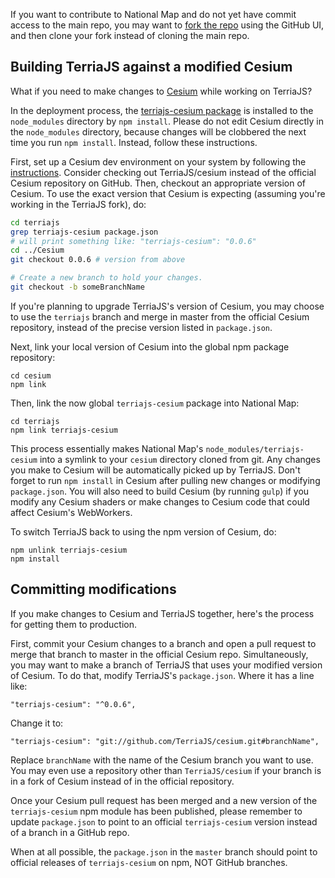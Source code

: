 If you want to contribute to National Map and do not yet have commit access to the main repo, you may want to [fork the repo](https://help.github.com/articles/fork-a-repo) using the GitHub UI, and then clone your fork instead of cloning the main repo. 


## Building TerriaJS against a modified Cesium

What if you need to make changes to [Cesium](https://github.com/AnalyticalGraphicsInc/cesium) while working on TerriaJS?

In the deployment process, the [terriajs-cesium package](https://www.npmjs.com/package/terriajs-cesium) is installed to the `node_modules` directory by `npm install`.  Please do not edit Cesium directly in the `node_modules` directory, because changes will be clobbered the next time you run `npm install`.  Instead, follow these instructions.

First, set up a Cesium dev environment on your system by following the [instructions](https://github.com/AnalyticalGraphicsInc/cesium/wiki/Contributor%27s-Guide).  Consider checking out TerriaJS/cesium instead of the official Cesium repository on GitHub.  Then, checkout an appropriate version of Cesium.  To use the exact version that Cesium is expecting (assuming you're working in the TerriaJS fork), do:

```bash
cd terriajs
grep terriajs-cesium package.json
# will print something like: "terriajs-cesium": "0.0.6"
cd ../Cesium
git checkout 0.0.6 # version from above

# Create a new branch to hold your changes.
git checkout -b someBranchName
```

If you're planning to upgrade TerriaJS's version of Cesium, you may choose to use the `terriajs` branch and merge in master from the official Cesium repository, instead of the precise version listed in `package.json`.

Next, link your local version of Cesium into the global npm package repository:

```
cd cesium
npm link
```

Then, link the now global `terriajs-cesium` package into National Map:

```
cd terriajs
npm link terriajs-cesium
```

This process essentially makes National Map's `node_modules/terriajs-cesium` into a symlink to your `cesium` directory cloned from git.  Any changes you make to Cesium will be automatically picked up by TerriaJS.  Don't forget to run `npm install` in Cesium after pulling new changes or modifying `package.json`.  You will also need to build Cesium (by running `gulp`) if you modify any Cesium shaders or make changes to Cesium code that could affect Cesium's WebWorkers.

To switch TerriaJS back to using the npm version of Cesium, do:

```
npm unlink terriajs-cesium
npm install
```

## Committing modifications

If you make changes to Cesium and TerriaJS together, here's the process for getting them to production.

First, commit your Cesium changes to a branch and open a pull request to merge that branch to master in the official Cesium repo. Simultaneously, you may want to make a branch of TerriaJS that uses your modified version of Cesium.  To do that, modify TerriaJS's `package.json`.  Where it has a line like:

```
"terriajs-cesium": "^0.0.6",
```

Change it to:

```
"terriajs-cesium": "git://github.com/TerriaJS/cesium.git#branchName",
```

Replace `branchName` with the name of the Cesium branch you want to use.  You may even use a repository other than `TerriaJS/cesium` if your branch is in a fork of Cesium instead of in the official repository.

Once your Cesium pull request has been merged and a new version of the `terriajs-cesium` npm module has been published, please remember to update `package.json` to point to an official `terriajs-cesium` version instead of a branch in a GitHub repo.

When at all possible, the `package.json` in the `master` branch should point to official releases of `terriajs-cesium` on npm, NOT GitHub branches.

